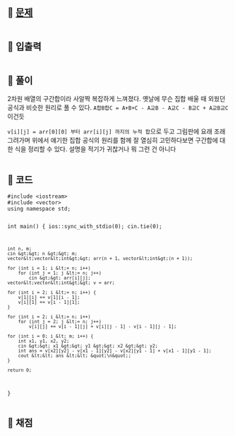 <h2 id="🌽-문제">🌽 <a href="https://www.acmicpc.net/problem/11660">문제</a></h2>
<p><img alt="" src="https://velog.velcdn.com/images/coolgamja_/post/90ee8efa-a0e9-45d8-a655-9bd69630cb3b/image.png" /></p>
<h2 id="🥕-입출력">🥕 입출력</h2>
<p><img alt="" src="https://velog.velcdn.com/images/coolgamja_/post/d5433b8e-e803-4b14-b070-1b91639ed5b2/image.png" /></p>
<h2 id="🥔-풀이">🥔 풀이</h2>
<p>2차원 배열의 구간합이라 사알짝 복잡하게 느껴졌다.
옛날에 무슨 집합 배울 때 외웠던 공식과 비슷한 원리로 풀 수 있다.
<code>A합B합C = A+B+C - A교B - A교C - B교C + A교B교C</code> 이건듯</p>
<p><code>v[i][j] = arr[0][0] 부터 arr[i][j] 까지의 누적 합</code>으로 두고
그림판에 요래 조래 그려가며 위에서 얘기한 집합 공식의 원리를 함께 잘 열심히 고민하다보면 구간합에 대한 식을 정리할 수 있다.
설명을 적기가 귀찮거나 뭐 그런 건 아니다</p>
<p><img alt="" src="https://velog.velcdn.com/images/coolgamja_/post/aa334c01-1561-4120-b038-f366a4c73412/image.png" /></p>
<h2 id="🥬-코드">🥬 코드</h2>
<pre><code class="language-cpp">#include &lt;iostream&gt;
#include &lt;vector&gt;
using namespace std;

int main() {
    ios::sync_with_stdio(0);
    cin.tie(0);

    int n, m;
    cin &gt;&gt; n &gt;&gt; m;
    vector&lt;vector&lt;int&gt;&gt; arr(n + 1, vector&lt;int&gt;(n + 1));

    for (int i = 1; i &lt;= n; i++)
        for (int j = 1; j &lt;= n; j++)
            cin &gt;&gt; arr[i][j];
    vector&lt;vector&lt;int&gt;&gt; v = arr;

    for (int i = 2; i &lt;= n; i++) {
        v[1][i] += v[1][i - 1];
        v[i][1] += v[i - 1][1];
    }

    for (int i = 2; i &lt;= n; i++)
        for (int j = 2; j &lt;= n; j++)
            v[i][j] += v[i - 1][j] + v[i][j - 1] - v[i - 1][j - 1];

    for (int i = 0; i &lt; m; i++) {
        int x1, y1, x2, y2;
        cin &gt;&gt; x1 &gt;&gt; y1 &gt;&gt; x2 &gt;&gt; y2;
        int ans = v[x2][y2] - v[x1 - 1][y2] - v[x2][y1 - 1] + v[x1 - 1][y1 - 1];
        cout &lt;&lt; ans &lt;&lt; &quot;\n&quot;;
    }

    return 0;
}</code></pre>
<h2 id="🥜-채점">🥜 채점</h2>
<p><img alt="" src="https://velog.velcdn.com/images/coolgamja_/post/8e9bf27e-35d9-4260-8cfe-f7384e514350/image.png" /></p>